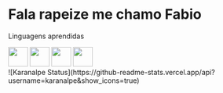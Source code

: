 # Fala rapeize me chamo Fabio 

<div>
      <P>Linguagens aprendidas  </p>
  <a hrf="https://github.com/fmartinsm">
<img src="https://cdn.jsdelivr.net/gh/devicons/devicon/icons/java/java-original.svg" width="40" height="40"/>
 <img src="https://cdn.jsdelivr.net/gh/devicons/devicon/icons/debian/debian-plain.svg" width="40" height="40"/>
  <img src="https://cdn.jsdelivr.net/gh/devicons/devicon/icons/python/python-original.svg" width="40" height="40"/>
 <img src="https://cdn.jsdelivr.net/gh/devicons/devicon/icons/php/php-original.svg"   width="40" height="40" />
          
  </div>
![Karanalpe Status](https://github-readme-stats.vercel.app/api?username=karanalpe&show_icons=true)

